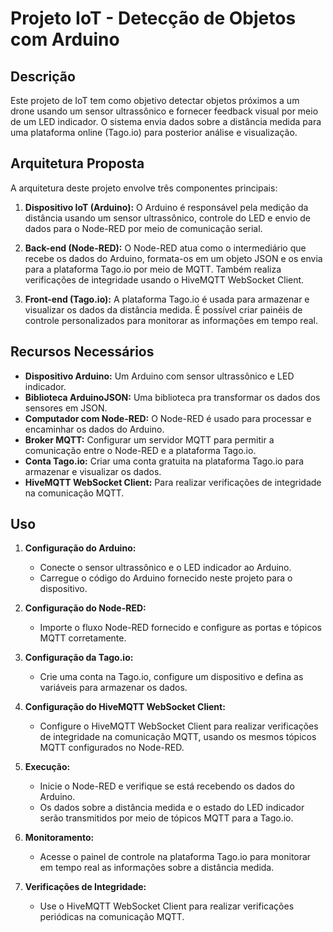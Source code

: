 # Projeto IoT - Detecção de Objetos com Arduino

## Descrição

Este projeto de IoT tem como objetivo detectar objetos próximos a um drone usando um sensor ultrassônico e fornecer feedback visual por meio de um LED indicador. O sistema envia dados sobre a distância medida para uma plataforma online (Tago.io) para posterior análise e visualização.

## Arquitetura Proposta

A arquitetura deste projeto envolve três componentes principais:

1. **Dispositivo IoT (Arduino):** O Arduino é responsável pela medição da distância usando um sensor ultrassônico, controle do LED e envio de dados para o Node-RED por meio de comunicação serial.

2. **Back-end (Node-RED):** O Node-RED atua como o intermediário que recebe os dados do Arduino, formata-os em um objeto JSON e os envia para a plataforma Tago.io por meio de MQTT. Também realiza verificações de integridade usando o HiveMQTT WebSocket Client.

3. **Front-end (Tago.io):** A plataforma Tago.io é usada para armazenar e visualizar os dados da distância medida. É possível criar painéis de controle personalizados para monitorar as informações em tempo real.

## Recursos Necessários

- **Dispositivo Arduino:** Um Arduino com sensor ultrassônico e LED indicador.
- **Biblioteca ArduinoJSON:** Uma biblioteca pra transformar os dados dos sensores em JSON.
- **Computador com Node-RED:** O Node-RED é usado para processar e encaminhar os dados do Arduino.
- **Broker MQTT:** Configurar um servidor MQTT para permitir a comunicação entre o Node-RED e a plataforma Tago.io.
- **Conta Tago.io:** Criar uma conta gratuita na plataforma Tago.io para armazenar e visualizar os dados.
- **HiveMQTT WebSocket Client:** Para realizar verificações de integridade na comunicação MQTT.

## Uso

1. **Configuração do Arduino:**
   - Conecte o sensor ultrassônico e o LED indicador ao Arduino.
   - Carregue o código do Arduino fornecido neste projeto para o dispositivo.

2. **Configuração do Node-RED:**
   - Importe o fluxo Node-RED fornecido e configure as portas e tópicos MQTT corretamente.

3. **Configuração da Tago.io:**
   - Crie uma conta na Tago.io, configure um dispositivo e defina as variáveis para armazenar os dados.

4. **Configuração do HiveMQTT WebSocket Client:**
   - Configure o HiveMQTT WebSocket Client para realizar verificações de integridade na comunicação MQTT, usando os mesmos tópicos MQTT configurados no Node-RED.

5. **Execução:**
   - Inicie o Node-RED e verifique se está recebendo os dados do Arduino.
   - Os dados sobre a distância medida e o estado do LED indicador serão transmitidos por meio de tópicos MQTT para a Tago.io.

6. **Monitoramento:**
   - Acesse o painel de controle na plataforma Tago.io para monitorar em tempo real as informações sobre a distância medida.

7. **Verificações de Integridade:**
   - Use o HiveMQTT WebSocket Client para realizar verificações periódicas na comunicação MQTT.
